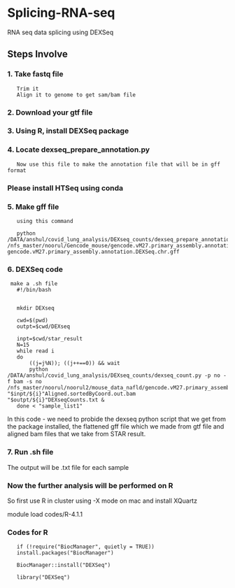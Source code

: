 # Splicing-RNA-seq
RNA seq data splicing using DEXSeq


## Steps Involve

### 1. Take fastq file
       Trim it
       Align it to genome to get sam/bam file
       
### 2. Download your gtf file

### 3. Using R, install DEXSeq package

### 4. Locate dexseq_prepare_annotation.py
       Now use this file to make the annotation file that will be in gff format
       
       
   ### Please install HTSeq using conda
       
### 5. Make gff file 
       using this command
       
       python /DATA/anshul/covid_lung_analysis/DEXseq_counts/dexseq_prepare_annotation.py /nfs_master/noorul/Gencode_mouse/gencode.vM27.primary_assembly.annotation.gtf gencode.vM27.primary_assembly.annotation.DEXSeq.chr.gff
       
### 6. DEXSeq code  
      
     make a .sh file
       #!/bin/bash


       mkdir DEXseq

       cwd=$(pwd)
       outpt=$cwd/DEXseq

       inpt=$cwd/star_result
       N=15
       while read i
       do
           ((j=j%N)); ((j++==0)) && wait
           python /DATA/anshul/covid_lung_analysis/DEXseq_counts/dexseq_count.py -p no -f bam -s no             /nfs_master/noorul/noorul2/mouse_data_nafld/gencode.vM27.primary_assembly.annotation.DEXSeq.chr.gff   "$inpt/${i}"Aligned.sortedByCoord.out.bam    "$outpt/${i}"DEXseqCounts.txt &
       done < "sample_list1"


In this code - we need to probide the dexseq python script that we get from the package installed, the flattened gff file which we made from gtf file and aligned bam files that we take from STAR result.


### 7. Run .sh file

The output will be .txt file for each sample


### Now the further analysis will be performed on R

So first use R in cluster using -X mode on mac and install XQuartz

module load codes/R-4.1.1

### Codes for R

       if (!require("BiocManager", quietly = TRUE))
       install.packages("BiocManager")

       BiocManager::install("DEXSeq")
       
       library("DEXSeq")
       
       



